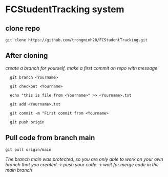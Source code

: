 # FCStudentTracking system

## clone repo
```
git clone https://github.com/trongminh20/FCStudentTracking.git
```

## After cloning

*create a branch for yourself, make a first commit on repo with message* <br>
```  
  git branch <Yourname>
  
  git checkout <Yourname>

  echo "this is file from <Yourname>" >> <Yourname>.txt

  git add <Yourname>.txt

  git commit -m "First commit from <Yourname>

  git push origin
```
## Pull code from branch main
```
git pull origin/main 
```

_The branch main was protected, so you are only able to work on your own branch that you created -> push your code 
-> wait for merge code in the main branch_ 


